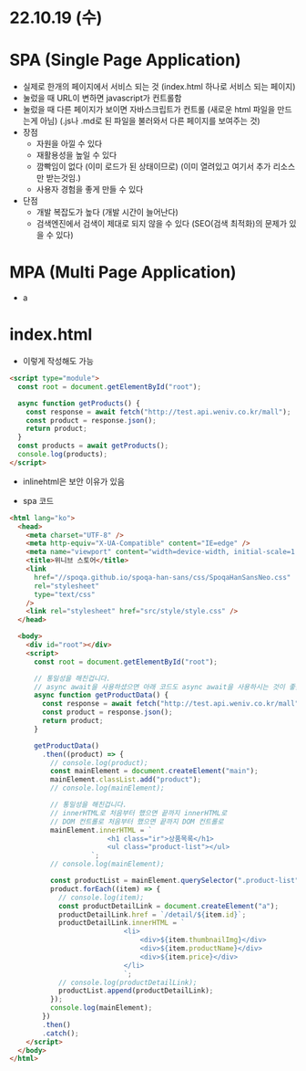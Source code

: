 # 22.10.19 (수)

# SPA (Single Page Application)

- 실제로 한개의 페이지에서 서비스 되는 것 (index.html 하나로 서비스 되는 페이지)
- 눌렀을 때 URL이 변하면 javascript가 컨트롤함
- 눌렀을 때 다른 페이지가 보이면 자바스크립트가 컨트롤 (새로운 html 파일을 만드는게 아님) (.js나 .md로 된 파일을 불러와서 다른 페이지를 보여주는 것)
- 장점
  - 자원을 아낄 수 있다
  - 재활용성을 높일 수 있다
  - 깜빡임이 없다 (이미 로드가 된 상태이므로) (이미 열려있고 여기서 추가 리소스만 받는것임.)
  - 사용자 경험을 좋게 만들 수 있다
- 단점
  - 개발 복잡도가 높다 (개발 시간이 늘어난다)
  - 검색엔진에서 검색이 제대로 되지 않을 수 있다 (SEO(검색 최적화)의 문제가 있을 수 있다)

# MPA (Multi Page Application)

- a

# index.html

- 이렇게 작성해도 가능

```html
<script type="module">
  const root = document.getElementById("root");

  async function getProducts() {
    const response = await fetch("http://test.api.weniv.co.kr/mall");
    const product = response.json();
    return product;
  }
  const products = await getProducts();
  console.log(products);
</script>
```

- inlinehtml은 보안 이유가 있음

- spa 코드

```html
<html lang="ko">
  <head>
    <meta charset="UTF-8" />
    <meta http-equiv="X-UA-Compatible" content="IE=edge" />
    <meta name="viewport" content="width=device-width, initial-scale=1.0" />
    <title>위니브 스토어</title>
    <link
      href="//spoqa.github.io/spoqa-han-sans/css/SpoqaHanSansNeo.css"
      rel="stylesheet"
      type="text/css"
    />
    <link rel="stylesheet" href="src/style/style.css" />
  </head>

  <body>
    <div id="root"></div>
    <script>
      const root = document.getElementById("root");

      // 통일성을 해친겁니다.
      // async await을 사용하셨으면 아래 코드도 async await을 사용하시는 것이 좋겠죠?
      async function getProductData() {
        const response = await fetch("http://test.api.weniv.co.kr/mall");
        const product = response.json();
        return product;
      }

      getProductData()
        .then((product) => {
          // console.log(product);
          const mainElement = document.createElement("main");
          mainElement.classList.add("product");
          // console.log(mainElement);

          // 통일성을 해친겁니다.
          // innerHTML로 처음부터 했으면 끝까지 innerHTML로
          // DOM 컨트롤로 처음부터 했으면 끝까지 DOM 컨트롤로
          mainElement.innerHTML = `
                        <h1 class="ir">상품목록</h1>
                        <ul class="product-list"></ul>
                    `;
          // console.log(mainElement);

          const productList = mainElement.querySelector(".product-list");
          product.forEach((item) => {
            // console.log(item);
            const productDetailLink = document.createElement("a");
            productDetailLink.href = `/detail/${item.id}`;
            productDetailLink.innerHTML = `
                            <li>
                                <div>${item.thumbnailImg}</div>
                                <div>${item.productName}</div>
                                <div>${item.price}</div>
                            </li>
                            `;
            // console.log(productDetailLink);
            productList.append(productDetailLink);
          });
          console.log(mainElement);
        })
        .then()
        .catch();
    </script>
  </body>
</html>
```
